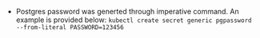 

- Postgres password was generted through imperative command. An example is provided below:
`kubectl create secret generic pgpassword --from-literal PASSWORD=123456`